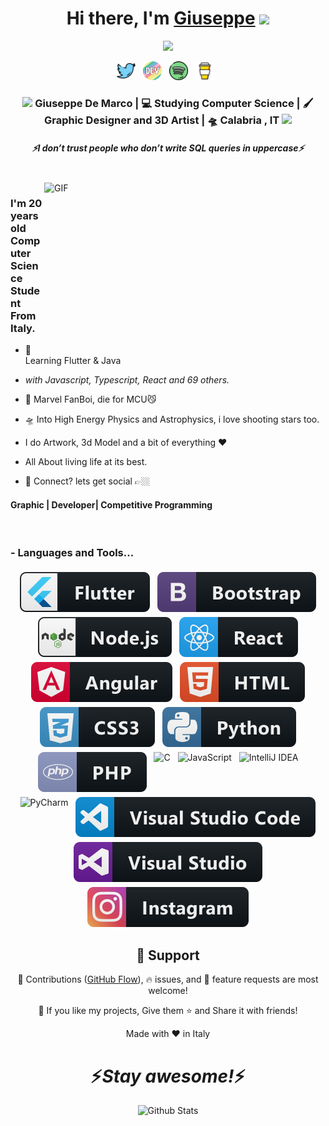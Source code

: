<!---
giuseppedemarco/giuseppedemarco is a ✨ special ✨ repository because its `README.md` (this file) appears on your GitHub profile.
You can click the Preview link to take a look at your changes.
--->

<div align="center">
   <h1>Hi there, I'm <a href="https://www.instagram.com/giuseppedemarcoo/">Giuseppe</a> <img src="https://media.giphy.com/media/hvRJCLFzcasrR4ia7z/giphy.gif" width="25px"> </h1>
   
   
   <img src="https://pronoun.cyou/x/y?subject=He&object=Him&height=20"> 
</div>

<p align='center'>
<img height="30" src="https://raw.githubusercontent.com/8bithemant/8bithemant/master/twitter.png?raw=true">&nbsp;&nbsp;
<img height="30" src="https://raw.githubusercontent.com/8bithemant/8bithemant/master/devto.png?raw=true">&nbsp;&nbsp;
<img height="30" src="https://raw.githubusercontent.com/8bithemant/8bithemant/master/spotify.png?raw=true">&nbsp;&nbsp;
<img height="30" src="https://raw.githubusercontent.com/8bithemant/8bithemant/master/coffee.jpg?raw=true">&nbsp;&nbsp;
 </p>



<div align="center">
<h3><img src="https://media.giphy.com/media/WUlplcMpOCEmTGBtBW/giphy.gif" width="30">  Giuseppe De Marco | 💻 Studying Computer Science | 🖌 Graphic Designer and 3D Artist | 🛸 Calabria , IT <img src="https://media.giphy.com/media/WUlplcMpOCEmTGBtBW/giphy.gif" width="30"></h3>
</div>
 
 <h5 align="center">
   <i>⚡️I don’t trust people who don’t write SQL queries in uppercase⚡️</i>
  </h5>
 
 
<br />
<img align="right" height="270px" width="450px" alt="GIF" src="https://media.giphy.com/media/3FjEPbKqEPhPpmC8uY/giphy.gif" />
<p align="center">
  <h3> I'm 20 years old Computer Science Student From Italy.</h3>
</p>

 - 🥀 Learning Flutter & Java
 
 - <i>with Javascript, Typescript, React and 69 others.</i>
   
 - 🔭 Marvel FanBoi, die for MCU😼

 - 🛸 Into High Energy Physics and Astrophysics, i love shooting stars too.
 
 - I do Artwork, 3d Model and a bit of everything :heart:
 
 - All About living life at its best.
 
 - 💬 Connect? lets get social 👉🏼
 
 <p align="center">
  <h4> Graphic | Developer| Competitive Programming </h4>
   </p>

<!--  -->

<br />

### - Languages and Tools...

<p align="center">
  <!-- Per altre icone visita: https://github.com/MikeCodesDotNET/ColoredBadges -->
  <img src="https://raw.githubusercontent.com/MikeCodesDotNET/ColoredBadges/master/svg/dev/frameworks/flutter.svg" alt="Flutter" style="vertical-align:top; margin:4px">
  <img src="https://raw.githubusercontent.com/MikeCodesDotNET/ColoredBadges/master/svg/dev/frameworks/bootstrap.svg" alt="Bootstrap" style="vertical-align:top; margin:4px">
  <img src="https://raw.githubusercontent.com/MikeCodesDotNET/ColoredBadges/master/svg/dev/frameworks/nodejs.svg" alt="Node.js" style="vertical-align:top; margin:4px">
  <img src="https://raw.githubusercontent.com/MikeCodesDotNET/ColoredBadges/master/svg/dev/frameworks/react.svg" alt="React" style="vertical-align:top; margin:4px">
  <img src="https://raw.githubusercontent.com/MikeCodesDotNET/ColoredBadges/master/svg/dev/frameworks/angular.svg" alt="Angular" style="vertical-align:top; margin:4px">
  <img src="https://raw.githubusercontent.com/MikeCodesDotNET/ColoredBadges/master/svg/dev/languages/html.svg" alt="HTML" style="vertical-align:top; margin:4px">
  <img src="https://raw.githubusercontent.com/MikeCodesDotNET/ColoredBadges/master/svg/dev/languages/css3.svg" alt="CSS" style="vertical-align:top; margin:4px">
  <img src="https://raw.githubusercontent.com/MikeCodesDotNET/ColoredBadges/master/svg/dev/languages/python.svg" alt="Python" style="vertical-align:top; margin:4px">
  <img src="https://raw.githubusercontent.com/MikeCodesDotNET/ColoredBadges/master/svg/dev/languages/php.svg" alt="PHP" style="vertical-align:top; margin:4px">
  <img src="https://raw.githubusercontent.com/MikeCodesDotNET/ColoredBadges/master/svg/dev/languages/c.svg" alt="C" style="vertical-align:top; margin:4px">
  <img src="https://raw.githubusercontent.com/MikeCodesDotNET/ColoredBadges/master/svg/dev/languages/javascript.svg" alt="JavaScript" style="vertical-align:top; margin:4px">
  <img src="https://raw.githubusercontent.com/MikeCodesDotNET/ColoredBadges/master/svg/dev/tools/intellij.svg" alt="IntelliJ IDEA" style="vertical-align:top; margin:4px">
  <img src="https://raw.githubusercontent.com/MikeCodesDotNET/ColoredBadges/master/svg/dev/tools/pycharm.svg" alt="PyCharm" style="vertical-align:top; margin:4px">
  <img src="https://raw.githubusercontent.com/MikeCodesDotNET/ColoredBadges/master/svg/dev/tools/visualstudio_code.svg" alt="Visual Studio Code" style="vertical-align:top; margin:4px">
  <img src="https://raw.githubusercontent.com/MikeCodesDotNET/ColoredBadges/master/svg/dev/tools/visualstudio.svg" alt="Visual Studio" style="vertical-align:top; margin:4px">
  <img src="https://raw.githubusercontent.com/MikeCodesDotNET/ColoredBadges/master/svg/social/instagram.svg" alt="Instagram" style="vertical-align:top; margin:4px">
</p>


<h2 align="center">🤝 Support</h2>

<p align="center">🎀 Contributions (<a href="https://guides.github.com/introduction/flow" title="GitHub flow">GitHub Flow</a>), 🔥 issues, and 🥮 feature requests are most welcome!</p>

<p align="center">💙 If you like my projects, Give them ⭐ and Share it with friends!</p>
</p>
<p align="center">Made with ❤️ in Italy</p>

<h1 align='center'>⚡️<i>Stay awesome!</i>⚡️</h1>

<p align="center">
        <img src="https://raw.githubusercontent.com/mayhemantt/mayhemantt/Update/svg/Bottom.svg" alt="Github Stats" />
</p>

